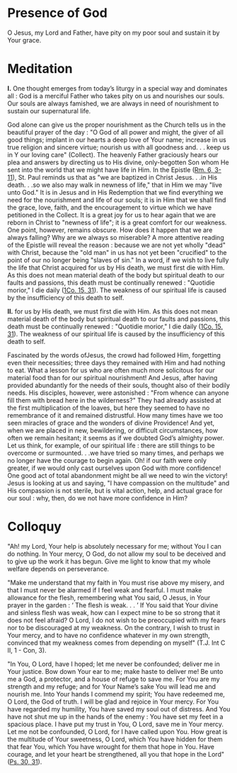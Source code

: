 # Presence of God

O Jesus, my Lord and Father, have pity on my poor soul and sustain it by Your grace.

# Meditation

**I.** One thought emerges from today’s liturgy in a special way and dominates all : God is a merciful Father who takes pity on us and nourishes our souls. Our souls are always famished, we are always in need of nourishment to sustain our supernatural life.

God alone can give us the proper nourishment as the Church tells us in the beautiful prayer of the day : "O God of all power and might, the giver of all good things; implant in our hearts a deep love of Your name; increase in us true religion and sincere virtue; nourish us with all goodness and. . . keep us in Y our loving care" (Collect). The heavenly Father graciously hears our plea and answers by directing us to His divine, only-begotten Son whom He sent into the world that we might have life in Him. In the Epistle ([Rm. 6, 3-11](https://vulgata.online/bible/Rm.6?ed=DR2&vfn=DR2.Rm.6.3-11:vs)), St. Paul reminds us that as "we are baptized in Christ Jesus. . .in His death. . .so we also may walk in newness of life," that in Him we may "live unto God." It is in Jesus and in His Redemption that we find everything we need for the nourishment and life of our souls; it is in Him that we shall find the grace, love, faith, and the encouragement to virtue which we have petitioned in the Collect. It is a great joy for us to hear again that we are reborn in Christ to "newness of life"; it is a great comfort for our weakness. One point, however, remains obscure. How does it happen that we are always falling? Why are we always so miserable? A more attentive reading of the Epistle will reveal the reason : because we are not yet wholly "dead" with Christ, because the "old man" in us has not yet been "crucified" to the point of our no longer being "slaves of sin." In a word, if we wish to live fully the life that Christ acquired for us by His death, we must first die with Him. As this does not mean material death of the body but spiritual death to our faults and passions, this death must be continually renewed : "Quotidie morior," I die daily ([1Co. 15, 31](https://vulgata.online/bible/1Co.15?ed=DR2&vfn=DR2.1Co.15.31:vs)). The weakness of our spiritual life is caused by the insufficiency of this death to self.

**II.** for us by His death, we must first die with Him. As this does not mean material death of the body but spiritual death to our faults and passions, this death must be continually renewed : "Quotidie morior," I die daily ([1Co. 15, 31](https://vulgata.online/bible/1Co.15?ed=DR2&vfn=DR2.1Co.15.31:vs)). The weakness of our spiritual life is caused by the insufficiency of this death to self.

Fascinated by the words ofJesus, the crowd had followed Him, forgetting even their necessities; three days they remained with Him and had nothing to eat. What a lesson for us who are often much more solicitous for our material food than for our spiritual nourishment! And Jesus, after having provided abundantly for the needs of their souls, thought also of their bodily needs. His disciples, however, were astonished : "From whence can anyone fill them with bread here in the wilderness?" They had already assisted at the first multiplication of the loaves, but here they seemed to have no remembrance of it and remained distrustful. How many times have we too seen miracles of grace and the wonders of divine Providence! And yet, when we are placed in new, bewildering, or difficult circumstances, how often we remain hesitant; it seems as if we doubted God’s almighty power. Let us think, for example, of our spiritual life : there are still things to be overcome or surmounted. . .we have tried so many times, and perhaps we no longer have the courage to begin again. Oh! if our faith were only greater, if we would only cast ourselves upon God with more confidence! One good act of total abandonment might be all we need to win the victory! Jesus is looking at us and saying, "I have compassion on the multitude" and His compassion is not sterile, but is vital action, help, and actual grace for our soul : why, then, do we not have more confidence in Him?

# Colloquy

"Ah! my Lord, Your help is absolutely necessary for me; without You I can do nothing. In Your mercy, O God, do not allow my soul to be deceived and to give up the work it has begun. Give me light to know that my whole welfare depends on perseverance.

"Make me understand that my faith in You must rise above my misery, and that I must never be alarmed if I feel weak and fearful. I must make allowance for the flesh, remembering what You said, O Jesus, in Your prayer in the garden : ‘ The flesh is weak. . . ’ If You said that Your divine and sinless flesh was weak, how can I expect mine to be so strong that it does not feel afraid? O Lord, I do not wish to be preoccupied with my fears nor to be discouraged at my weakness. On the contrary, I wish to trust in Your mercy, and to have no confidence whatever in my own strength, convinced that my weakness comes from depending on myself" (T.J. Int C II, 1 - Con, 3).

"In You, O Lord, have I hoped; let me never be confounded; deliver me in Your justice. Bow down Your ear to me; make haste to deliver me! Be unto me a God, a protector, and a house of refuge to save me. For You are my strength and my refuge; and for Your Name’s sake You will lead me and nourish me. Into Your hands I commend my spirit; You have redeemed me, O Lord, the God of truth. I will be glad and rejoice in Your mercy. For You have regarded my humility, You have saved my soul out of distress. And You have not shut me up in the hands of the enemy : You have set my feet in a spacious place. I have put my trust in You, O Lord, save me in Your mercy. Let me not be confounded, O Lord, for I have called upon You. How great is the multitude of Your sweetness, O Lord, which You have hidden for them that fear You, which You have wrought for them that hope in You. Have courage, and let your heart be strengthened, all you that hope in the Lord" ([Ps. 30, 31](https://vulgata.online/bible/Ps.30?ed=DR2)).
